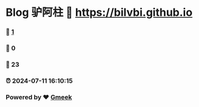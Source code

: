 # Blog 驴阿柱 :link: https://bilvbi.github.io 
### :page_facing_up: [1](https://bilvbi.github.io/tag.html) 
### :speech_balloon: 0 
### :hibiscus: 23 
### :alarm_clock: 2024-07-11 16:10:15 
### Powered by :heart: [Gmeek](https://github.com/Meekdai/Gmeek)
